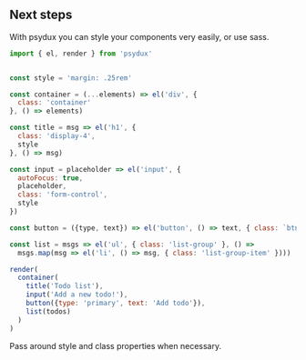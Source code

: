 ## Next steps

With psydux you can style your components very easily, or use sass.

```javascript
import { el, render } from 'psydux'


const style = 'margin: .25rem'

const container = (...elements) => el('div', {
  class: 'container'
}, () => elements)

const title = msg => el('h1', {
  class: 'display-4',
  style
}, () => msg)

const input = placeholder => el('input', {
  autoFocus: true,
  placeholder,
  class: 'form-control',
  style
})

const button = ({type, text}) => el('button', () => text, { class: `btn btn-${type} btn-block`, style })

const list = msgs => el('ul', { class: 'list-group' }, () => 
  msgs.map(msg => el('li', () => msg, { class: 'list-group-item' })))

render(
  container(
    title('Todo list'),
    input('Add a new todo!'),
    button({type: 'primary', text: 'Add todo'}),
    list(todos)
  )
)
```

Pass around style and class properties when necessary. 

